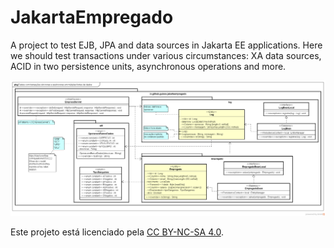 # JakartaEmpregado

A project to test EJB, JPA and data sources in Jakarta EE applications. Here we should test transactions under various circumstances: XA data sources, ACID in two persistence units, asynchronous operations and more.

![Diagrama de classes do projeto](empresa_empregado.png)

Este projeto está licenciado pela [CC BY-NC-SA 4.0](https://creativecommons.org/licenses/by-nc-sa/4.0/).

